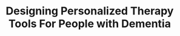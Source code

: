 ---
###############
# DO NOT EDIT
layout: publication
###############

###############
# TO EDIT
# pub title
title: "Designing Personalized Therapy Tools For People with Dementia"

# publication image
image:
  name: 2019_w4a_scrapbook.png
  alt-text:  "Main cognitive stimulation activities of Scrapbook. From left to right: a. Reminiscence therapy; b. Flashcard; c. Street View navigation; d. Quiz; e. Touch; f. Puzzle (in fullscreen)."  # provide a short description for the image #a11y

# short description of the publication
description: "We iteratively designed a web platform focused on personalized cognitive stimulation. The platform was deployed in clinical contexts for several months and iterated, being enriched with functionalities like group reminiscence, caregiver app, or biographical activities."

# nickname of the person set in data/team_members.yml
authors: "Sérgio Alves, Andreia Cordeiro, Filipa Brito, Luís Carriço, Tiago Guerreiro"

# link to the pdf
pdf: https://tjvguerreiro.github.io/pubs/w4a_scrapbook.pdf

venue: "W4A 2019 - 16th International Web for All Conference, San Francisco, USA, May, 2019"

projects:
  - cognitive_stimulation

# area for filter purpose
area: health

---